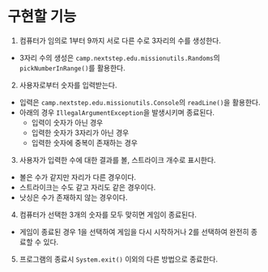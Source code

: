 # 구현할 기능
1. 컴퓨터가 임의로 1부터 9까지 서로 다른 수로 3자리의 수를 생성한다.
 - 3자리 수의 생성은 ``camp.nextstep.edu.missionutils.Randoms``의 ``pickNumberInRange()``를 활용한다.

2. 사용자로부터 숫자를 입력받는다.
 - 입력은 ``camp.nextstep.edu.missionutils.Console``의 ``readLine()``을 활용한다.
 - 아래의 경우 ``IllegalArgumentException``을 발생시키며 종료된다.
   - 입력이 숫자가 아닌 경우
   - 입력한 숫자가 3자리가 아닌 경우
   - 입력한 숫자에 중복이 존재하는 경우

3. 사용자가 입력한 수에 대한 결과를 볼, 스트라이크 개수로 표시한다.
 - 볼은 수가 같지만 자리가 다른 경우이다.
 - 스트라이크는 수도 같고 자리도 같은 경우이다.
 - 낫싱은 수가 존재하지 않는 경우이다.

4. 컴퓨터가 선택한 3개의 숫자를 모두 맞히면 게임이 종료된다.
 - 게임이 종료된 경우 1을 선택하여 게임을 다시 시작하거나 2를 선택하여 완전히 종료할 수 있다.

5. 프로그램의 종료시 ``System.exit()`` 이외의 다른 방법으로 종료한다.